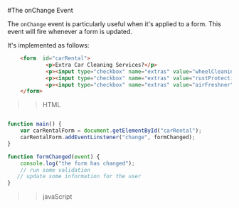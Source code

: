 #The onChange Event

The `onChange` event is particularly useful when it's applied to a form. This event will fire whenever a form is updated. 


It's implemented as follows:


```html
	<form  id="carRental">
            <p>Extra Car Cleaning Services?</p>    
            <p><input type="checkbox" name="extras" value="wheelCleaning"> Wheel cleaning (£3) </p>
            <p><input type="checkbox" name="extras" value="rustProtection">  Rust protection (£2) </p>
            <p><input type="checkbox" name="extras" value="airFreshner">  Air freshener (£1) </p>
    </form>
```
>> HTML


```javascript

function main() {
    var carRentalForm = document.getElementById("carRental");
    carRentalForm.addEventLinstener("change", formChanged);
}

function formChanged(event) {
    console.log("the form has changed");
    // run some validation 
   // update some information for the user 
}

```
>> javaScript




